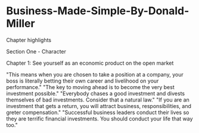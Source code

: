 # Business-Made-Simple-By-Donald-Miller
Chapter highlights

Section One - Character 

Chapter 1: See yourself as an economic product on the open market

"This means when you are chosen to take a position at a company, your boss is literally betting their own career and livelihood on your performance."
"The key to moving ahead is to become the very best investment possible."
"Everybody chases a good investment and divests themselves of bad investments. Consider that a natural law."
"If you are an investment that gets a return, you will attract business, responsibilities, and greter compensation."
"Successful business leaders conduct their lives so they are terrific financial investments. You should conduct your life that way too."
